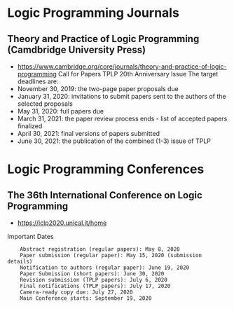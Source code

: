 # Logic Programming Journals

## Theory and Practice of Logic Programming (Camdbridge University Press)
  - https://www.cambridge.org/core/journals/theory-and-practice-of-logic-programming
    Call for Papers TPLP 20th Anniversary Issue
The target deadlines are:
- November 30, 2019: the two-page paper proposals due
- January 31, 2020: invitations to submit papers sent to the authors of the selected proposals
- May 31, 2020: full papers due
- March 31, 2021: the paper review process ends - list of accepted papers finalized
- April 30, 2021: final versions of papers submitted
- June 30, 2021: the publication of the combined (1-3) issue of TPLP

# Logic Programming Conferences

## The 36th International Conference on Logic Programming
  - https://iclp2020.unical.it/home
  
  Important Dates

        Abstract registration (regular papers): May 8, 2020
        Paper submission (regular paper): May 15, 2020 (submission details)
        Notification to authors (regular paper): June 19, 2020
        Paper Submission (short papers): June 30, 2020
        Revision submission (TPLP papers): July 6, 2020
        Final notifications (TPLP papers): July 17, 2020
        Camera-ready copy due: July 27, 2020
        Main Conference starts: September 19, 2020 
